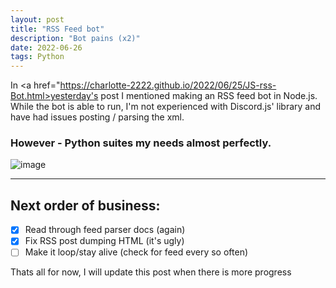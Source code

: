 ```yaml
---
layout: post
title: "RSS Feed bot"
description: "Bot pains (x2)"
date: 2022-06-26
tags: Python
---
```


In <a href="https://charlotte-2222.github.io/2022/06/25/JS-rss-Bot.html>yesterday's</a> post I mentioned making an RSS feed bot in Node.js.
While the bot is able to run, I'm not experienced with Discord.js' library and have had issues posting / parsing the xml.

### However - Python suites my needs almost perfectly.

![image](https://user-images.githubusercontent.com/67248738/175826311-23fed5e2-3300-4c02-88cd-0c1c8dd79d0d.png)

<hr>

## Next order of business:
- [X] Read through feed parser docs (again)
- [X] Fix RSS post dumping HTML (it's ugly)
- [ ] Make it loop/stay alive (check for feed every so often)

Thats all for now, I will update this post when there is more progress

